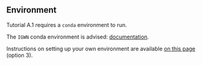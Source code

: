 ## Environment

Tutorial A.1 requires a `conda` environment to run. 

The `IGWN` conda environment is advised: [documentation](https://computing.docs.ligo.org/conda/).

Instructions on setting up your own environment are available [on this page](../../setup.md) (option 3).
